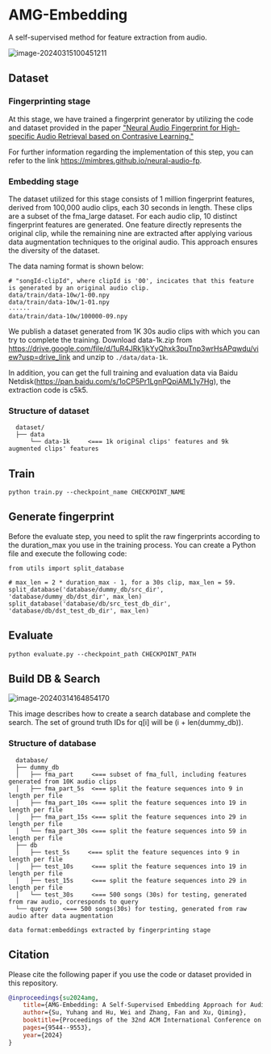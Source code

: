 # AMG-Embedding

A self-supervised method for feature extraction from audio.

![image-20240315100451211](https://github.com/syh200626/AMG-Embedding/assets/83171204/1b76b4a1-7759-48cf-98f6-e08c14b5f9c7)

## Dataset

### Fingerprinting stage

At this stage,  we have trained a fingerprint generator by utilizing the code and dataset provided in the paper ["Neural Audio Fingerprint for High-specific Audio Retrieval based on Contrasive Learning."](https://arxiz.org/abs/2010.11910) 

 For further information regarding the implementation of this step, you can refer to the link https://mimbres.github.io/neural-audio-fp.

### Embedding stage

The dataset utilized for this stage consists  of 1 million fingerprint features, derived from 100,000 audio clips, each 30 seconds in length. These clips are a subset of the fma_large dataset. For each audio clip, 10 distinct fingerprint features are generated. One feature directly represents the original clip, while the remaining nine are extracted after applying various data augmentation techniques to the original audio. This approach ensures the diversity of the dataset. 

The  data naming format is shown below:

```
# "songId-clipId", where clipId is '00', incicates that this feature is generated by an original audio clip.
data/train/data-10w/1-00.npy
data/train/data-10w/1-01.npy
······
data/train/data-10w/100000-09.npy
```

We publish a dataset generated from 1K 30s audio clips with which you can try to complete the training. Download data-1k.zip from https://drive.google.com/file/d/1uR4JRk1jkYyQhxk3puTnp3wrHsAPqwdu/view?usp=drive_link and unzip to `./data/data-1k`.

In addition, you can get the full training and evaluation data via Baidu Netdisk(https://pan.baidu.com/s/1oCP5Pr1LgnPQpiAML1y7Hg), the extraction code is c5k5.

### Structure of dataset

```
  dataset/
  ├── data
      └── data-1k     <=== 1k original clips' features and 9k augmented clips' features
```

## Train

```
python train.py --checkpoint_name CHECKPOINT_NAME
```

## Generate fingerprint

Before the evaluate step, you need to split the raw fingerprints according to the duration_max you use in the training process. You can create a Python file and execute the following code:

```
from utils import split_database

# max_len = 2 * duration_max - 1, for a 30s clip, max_len = 59.
split_database('database/dummy_db/src_dir', 'database/dummy_db/dst_dir', max_len)
split_database('database/db/src_test_db_dir', 'database/db/dst_test_db_dir', max_len)
```

 ## Evaluate

```
python evaluate.py --checkpoint_path CHECKPOINT_PATH
```

## Build DB & Search

![image-20240314164854170](https://github.com/syh200626/AMG-Embedding/assets/83171204/80242c87-3139-4b6c-83c5-76379b28c715)

This image describes how to create a search database and complete the search. The set of ground truth IDs for q[i] will be (i + len(dummy_db)).

### Structure of database

```
  database/
  ├── dummy_db
  │   ├── fma_part     <=== subset of fma_full, including features generated from 10K audio clips
  │   ├── fma_part_5s  <=== split the feature sequences into 9 in length per file
  │   ├── fma_part_10s <=== split the feature sequences into 19 in length per file
  │   ├── fma_part_15s <=== split the feature sequences into 29 in length per file
  │   └── fma_part_30s <=== split the feature sequences into 59 in length per file
  ├── db
  │   ├── test_5s     <=== split the feature sequences into 9 in length per file
  │   ├── test_10s     <=== split the feature sequences into 19 in length per file
  │   ├── test_15s     <=== split the feature sequences into 29 in length per file
  │   └── test_30s     <=== 500 songs (30s) for testing, generated from raw audio, corresponds to query
  └── query    <=== 500 songs(30s) for testing, generated from raw audio after data augmentation
      
data format:embeddings extracted by fingerprinting stage
```

## Citation
Please cite the following paper if you use the code or dataset provided in this repository.

```bibtex
@inproceedings{su2024amg,
    title={AMG-Embedding: A Self-Supervised Embedding Approach for Audio Identification},
    author={Su, Yuhang and Hu, Wei and Zhang, Fan and Xu, Qiming},
    booktitle={Proceedings of the 32nd ACM International Conference on Multimedia},
    pages={9544--9553},
    year={2024}
}
```
